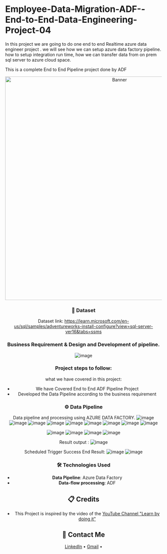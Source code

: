 # Employee-Data-Migration-ADF--End-to-End-Data-Engineering-Project-04
In this project we are going to do one end to end Realtime azure data engineer project . we will see how we can setup azure data factory pipeline. how to setup integration run time, how we can transfer data from on prem sql server to azure cloud space.

This is a complete End to End Pipeline project done by ADF
<div align="center">
  <a href="#">
    <img src="https://github.com/zBalachandar/Employee-Data-Migration-ADF--End-to-End-Data-Engineering-Project-04/blob/f06a03d437b4936c31efb2e5b53d7a3a1b479a8f/source/Azure%20account%20view.png" alt="Banner" width="720">
  </a>

<br>

### 💾 Dataset
Dataset link: https://learn.microsoft.com/en-us/sql/samples/adventureworks-install-configure?view=sql-server-ver16&tabs=ssms

### Business Requirement & Design and Development of pipeline.
![image](https://github.com/zBalachandar/Employee-Data-Migration-ADF--End-to-End-Data-Engineering-Project-04/blob/f06a03d437b4936c31efb2e5b53d7a3a1b479a8f/source/DE%20project%20Arc%2004.jpg)


### Project steps to follow: 
what we have covered in this project:

- We have Covered End to End ADF Pipeline Project 
- Developed the Data Pipeline according to the business requirement


<a name="data-pipeline"></a>
### ⚙️ Data Pipeline
 Data pipeline and processing using AZURE DATA FACTORY.
![image](https://github.com/zBalachandar/Employee-Data-Migration-ADF--End-to-End-Data-Engineering-Project-04/blob/f06a03d437b4936c31efb2e5b53d7a3a1b479a8f/source/ON-prem%20sql%20server%20data%20View.png)
![image](https://github.com/zBalachandar/Employee-Data-Migration-ADF--End-to-End-Data-Engineering-Project-04/blob/f06a03d437b4936c31efb2e5b53d7a3a1b479a8f/source/on%20prem%20sql%20server%20output%201.png)
![image](https://github.com/zBalachandar/Employee-Data-Migration-ADF--End-to-End-Data-Engineering-Project-04/blob/f06a03d437b4936c31efb2e5b53d7a3a1b479a8f/source/Copy%20data%20pipeline%20Triggered%20Full%20.png)
![image](https://github.com/zBalachandar/Employee-Data-Migration-ADF--End-to-End-Data-Engineering-Project-04/blob/f06a03d437b4936c31efb2e5b53d7a3a1b479a8f/source/monitor%20pipeline%20triggered.png)
![image](https://github.com/zBalachandar/Employee-Data-Migration-ADF--End-to-End-Data-Engineering-Project-04/blob/f06a03d437b4936c31efb2e5b53d7a3a1b479a8f/source/monitor%20pipeline%20triggered2.png)
![image](https://github.com/zBalachandar/Employee-Data-Migration-ADF--End-to-End-Data-Engineering-Project-04/blob/f06a03d437b4936c31efb2e5b53d7a3a1b479a8f/source/Copy%20data%20pipeline%20Triggered%202.png)
![image](https://github.com/zBalachandar/Employee-Data-Migration-ADF--End-to-End-Data-Engineering-Project-04/blob/f06a03d437b4936c31efb2e5b53d7a3a1b479a8f/source/Gen2%20storage%20opt.png)
![image](https://github.com/zBalachandar/Employee-Data-Migration-ADF--End-to-End-Data-Engineering-Project-04/blob/f06a03d437b4936c31efb2e5b53d7a3a1b479a8f/source/Gen2%20storage%20container.png)
![image](https://github.com/zBalachandar/Employee-Data-Migration-ADF--End-to-End-Data-Engineering-Project-04/blob/f06a03d437b4936c31efb2e5b53d7a3a1b479a8f/source/Gen2%20storage%20container%20OUTPUT.png)

![image](https://github.com/zBalachandar/Employee-Data-Migration-ADF--End-to-End-Data-Engineering-Project-04/blob/f06a03d437b4936c31efb2e5b53d7a3a1b479a8f/source/output%20in%20azure.png)
![image](https://github.com/zBalachandar/Employee-Data-Migration-ADF--End-to-End-Data-Engineering-Project-04/blob/f06a03d437b4936c31efb2e5b53d7a3a1b479a8f/source/scheduled%20trigger%20days.png)
![image](https://github.com/zBalachandar/Employee-Data-Migration-ADF--End-to-End-Data-Engineering-Project-04/blob/f06a03d437b4936c31efb2e5b53d7a3a1b479a8f/source/scheduled%20trigger%20success.png)
![image](https://github.com/zBalachandar/Employee-Data-Migration-ADF--End-to-End-Data-Engineering-Project-04/blob/f06a03d437b4936c31efb2e5b53d7a3a1b479a8f/source/on%20prem%20sql%20server%20output%201.png)

Result output :
![image](https://github.com/zBalachandar/Employee-Data-Migration-ADF--End-to-End-Data-Engineering-Project-04/blob/f06a03d437b4936c31efb2e5b53d7a3a1b479a8f/source/output%20in%20azure.png)

Scheduled Trigger Success End Result:
![image](https://github.com/zBalachandar/Employee-Data-Migration-ADF--End-to-End-Data-Engineering-Project-04/blob/f06a03d437b4936c31efb2e5b53d7a3a1b479a8f/source/scheduled%20trigger%20days.png)
![image](https://github.com/zBalachandar/Employee-Data-Migration-ADF--End-to-End-Data-Engineering-Project-04/blob/f06a03d437b4936c31efb2e5b53d7a3a1b479a8f/source/scheduled%20trigger%20success.png)



### 🛠️ Technologies Used

- **Data Pipeline**: Azure Data Factory
- **Data-flow processing**: ADF

<a name="credits"></a>
## 📋 Credits

- This Project is inspired by the video of the [YouTube Channel "Learn by doing it"](https://www.youtube.com/watch?v=pMqnvXgPKlI&list=PLOlK8ytA0MghGmAAT8W2u7VYmICdzeU5t&index=1&t=96s)  

<a name="contact"></a>
## 📨 Contact Me

[LinkedIn](https://www.linkedin.com/in/balachandars2022/) •
[Gmail](balachandar2014elu@gmail.com)  •

